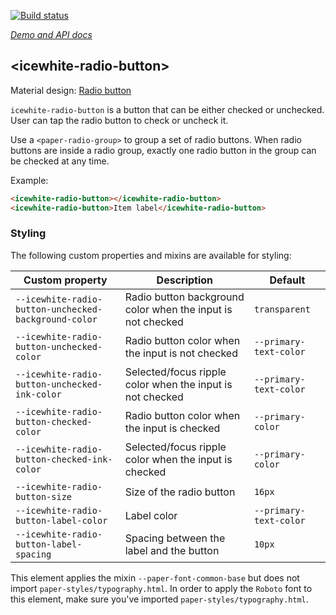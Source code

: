 [![Build status](https://travis-ci.org/PolymerElements/icewhite-radio-button.svg?branch=master)](https://travis-ci.org/PolymerElements/icewhite-radio-button)

_[Demo and API docs](https://elements.polymer-project.org/elements/icewhite-radio-button)_


## &lt;icewhite-radio-button&gt;

Material design: [Radio button](https://www.google.com/design/spec/components/selection-controls.html#selection-controls-radio-button)

`icewhite-radio-button` is a button that can be either checked or unchecked.
User can tap the radio button to check or uncheck it.

Use a `<paper-radio-group>` to group a set of radio buttons.  When radio buttons
are inside a radio group, exactly one radio button in the group can be checked
at any time.

Example:

```html
<icewhite-radio-button></icewhite-radio-button>
<icewhite-radio-button>Item label</icewhite-radio-button>
```

### Styling

The following custom properties and mixins are available for styling:

| Custom property | Description | Default |
| --- | --- | --- |
| `--icewhite-radio-button-unchecked-background-color` | Radio button background color when the input is not checked | `transparent` |
| `--icewhite-radio-button-unchecked-color` | Radio button color when the input is not checked | `--primary-text-color` |
| `--icewhite-radio-button-unchecked-ink-color` | Selected/focus ripple color when the input is not checked | `--primary-text-color` |
| `--icewhite-radio-button-checked-color` | Radio button color when the input is checked | `--primary-color` |
| `--icewhite-radio-button-checked-ink-color` | Selected/focus ripple color when the input is checked | `--primary-color` |
| `--icewhite-radio-button-size` | Size of the radio button | `16px` |
| `--icewhite-radio-button-label-color` | Label color | `--primary-text-color` |
| `--icewhite-radio-button-label-spacing` | Spacing between the label and the button | `10px` |

This element applies the mixin `--paper-font-common-base` but does not import `paper-styles/typography.html`.
In order to apply the `Roboto` font to this element, make sure you've imported `paper-styles/typography.html`.
